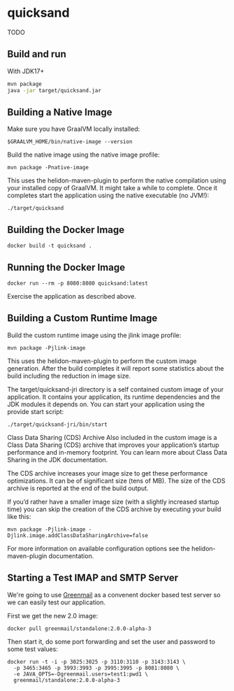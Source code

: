 # quicksand

TODO

## Build and run

With JDK17+

```bash
mvn package
java -jar target/quicksand.jar
```

## Building a Native Image

Make sure you have GraalVM locally installed:

```text
$GRAALVM_HOME/bin/native-image --version
```

Build the native image using the native image profile:

```text
mvn package -Pnative-image
```

This uses the helidon-maven-plugin to perform the native compilation using your installed copy of GraalVM. It might take a while to complete.
Once it completes start the application using the native executable (no JVM!):

```text
./target/quicksand
```

## Building the Docker Image

```text
docker build -t quicksand .
```

## Running the Docker Image

```text
docker run --rm -p 8080:8080 quicksand:latest
```

Exercise the application as described above.

## Building a Custom Runtime Image

Build the custom runtime image using the jlink image profile:

```text
mvn package -Pjlink-image
```

This uses the helidon-maven-plugin to perform the custom image generation.
After the build completes it will report some statistics about the build including the reduction in image size.

The target/quicksand-jri directory is a self contained custom image of your application. It contains your application,
its runtime dependencies and the JDK modules it depends on. You can start your application using the provide start script:

```text
./target/quicksand-jri/bin/start
```

Class Data Sharing (CDS) Archive
Also included in the custom image is a Class Data Sharing (CDS) archive that improves your application’s startup
performance and in-memory footprint. You can learn more about Class Data Sharing in the JDK documentation.

The CDS archive increases your image size to get these performance optimizations. It can be of significant size (tens of MB).
The size of the CDS archive is reported at the end of the build output.

If you’d rather have a smaller image size (with a slightly increased startup time) you can skip the creation of the CDS
archive by executing your build like this:

```text
mvn package -Pjlink-image -Djlink.image.addClassDataSharingArchive=false
```

For more information on available configuration options see the helidon-maven-plugin documentation.

## Starting a Test IMAP and SMTP Server

We're going to use [Greenmail](https://greenmail-mail-test.github.io/greenmail/#deploy_docker_standalone) as a convenent docker based test server so we can easily test our application.

First we get the new 2.0 image:
```text
docker pull greenmail/standalone:2.0.0-alpha-3
```

Then start it, do some port forwarding and set the user and password to some test values:

```text
docker run -t -i -p 3025:3025 -p 3110:3110 -p 3143:3143 \
  -p 3465:3465 -p 3993:3993 -p 3995:3995 -p 8081:8080 \
  -e JAVA_OPTS=-Dgreenmail.users=test1:pwd1 \
  greenmail/standalone:2.0.0-alpha-3
```

